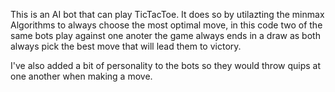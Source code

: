 This is an AI bot that can play TicTacToe.
It does so by utilazting the minmax Algorithms to always choose the most optimal move,
in this code two of the same bots play against one anoter the game always ends in a draw as
both always pick the best move that will lead them to victory.

I've also added a bit of personality to the bots so they would throw quips at one another when making a move.
